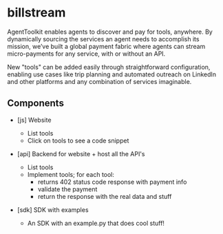 # billstream
AgentToolkit enables agents to discover and pay for tools, anywhere. By dynamically sourcing the services an agent needs to accomplish its mission, we’ve built a global payment fabric where agents can stream micro-payments for any service, with or without an API.

New "tools" can be added easily through straightforward configuration, enabling use cases like trip planning and automated outreach on LinkedIn and other platforms and any combination of services imaginable.

## Components

 - [js] Website
    - List tools
    - Click on tools to see a code snippet

 - [api] Backend for website + host all the API's
    - List tools
    - Implement tools; for each tool:
        - returns 402 status code response with payment info
        - validate the payment
        - return the response with the real data and stuff

 - [sdk] SDK with examples
    - An SDK with an example.py that does cool stuff!
